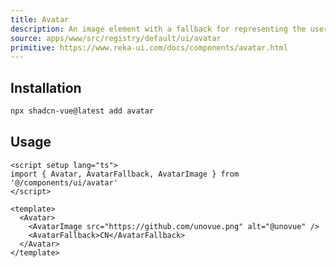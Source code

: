 ```yaml
---
title: Avatar
description: An image element with a fallback for representing the user.
source: apps/www/src/registry/default/ui/avatar
primitive: https://www.reka-ui.com/docs/components/avatar.html
---
```


<ComponentPreview name="AvatarDemo" />

## Installation

```bash
npx shadcn-vue@latest add avatar
```

## Usage

```vue
<script setup lang="ts">
import { Avatar, AvatarFallback, AvatarImage } from '@/components/ui/avatar'
</script>

<template>
  <Avatar>
    <AvatarImage src="https://github.com/unovue.png" alt="@unovue" />
    <AvatarFallback>CN</AvatarFallback>
  </Avatar>
</template>
```
